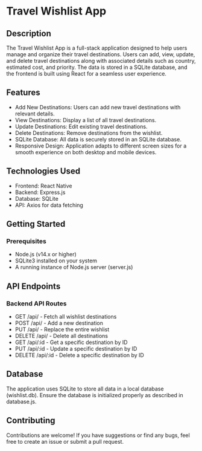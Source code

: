 # Travel Wishlist App

## Description
The Travel Wishlist App is a full-stack application designed to help users manage and organize their travel destinations. Users can add, view, update, and delete travel destinations along with associated details such as country, estimated cost, and priority. The data is stored in a SQLite database, and the frontend is built using React for a seamless user experience.

## Features
- Add New Destinations: Users can add new travel destinations with relevant details.
- View Destinations: Display a list of all travel destinations.
- Update Destinations: Edit existing travel destinations.
- Delete Destinations: Remove destinations from the wishlist.
- SQLite Database: All data is securely stored in an SQLite database.
- Responsive Design: Application adapts to different screen sizes for a smooth experience on both desktop and mobile devices.

## Technologies Used
- Frontend: React Native
- Backend: Express.js
- Database: SQLite
- API: Axios for data fetching

## Getting Started
### Prerequisites
- Node.js (v14.x or higher)
- SQLite3 installed on your system
- A running instance of Node.js server (server.js)

## API Endpoints
### Backend API Routes
- GET /api/ - Fetch all wishlist destinations
- POST /api/ - Add a new destination
- PUT /api/ - Replace the entire wishlist
- DELETE /api/ - Delete all destinations
- GET /api/:id - Get a specific destination by ID
- PUT /api/:id - Update a specific destination by ID
- DELETE /api/:id - Delete a specific destination by ID

## Database
The application uses SQLite to store all data in a local database (wishlist.db). Ensure the database is initialized properly as described in database.js.

## Contributing
Contributions are welcome! If you have suggestions or find any bugs, feel free to create an issue or submit a pull request.
